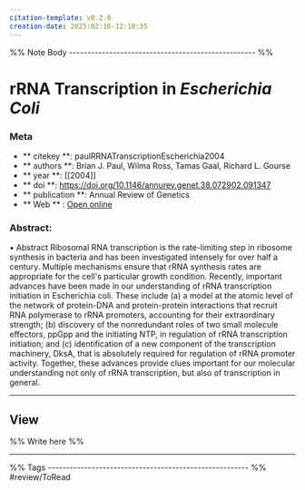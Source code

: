 ```yaml
---
citation-template: v0.2.0
creation-date: 2025:02:16-12:10:35
---
```


%% Note Body --------------------------------------------------- %%
# rRNA Transcription in <i>Escherichia Coli</i>

### Meta
- ** citekey **: paulRRNATranscriptionEscherichia2004
- ** authors **: Brian J. Paul, Wilma Ross, Tamas Gaal, Richard L. Gourse
- ** year **: [[2004]]
- ** doi **: https://doi.org/10.1146/annurev.genet.38.072902.091347
- ** publication **: Annual Review of Genetics
- ** Web ** : [Open online](https://www.annualreviews.org/doi/10.1146/annurev.genet.38.072902.091347)


### Abstract:
▪ Abstract Ribosomal RNA transcription is the rate-limiting step in ribosome synthesis in bacteria and has been investigated intensely for over half a century. Multiple mechanisms ensure that rRNA synthesis rates are appropriate for the cell's particular growth condition. Recently, important advances have been made in our understanding of rRNA transcription initiation in Escherichia coli. These include (a) a model at the atomic level of the network of protein-DNA and protein-protein interactions that recruit RNA polymerase to rRNA promoters, accounting for their extraordinary strength; (b) discovery of the nonredundant roles of two small molecule effectors, ppGpp and the initiating NTP, in regulation of rRNA transcription initiation; and (c) identification of a new component of the transcription machinery, DksA, that is absolutely required for regulation of rRNA promoter activity. Together, these advances provide clues important for our molecular understanding not only of rRNA transcription, but also of transcription in general.

___

## View

%% Write here %%





___
%% Tags  ------------------------------------------------------- %%
#review/ToRead